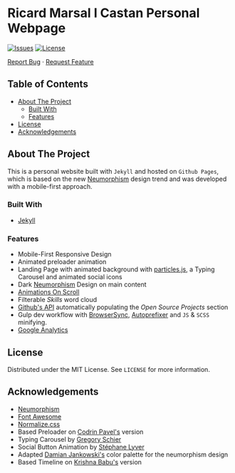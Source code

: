 # Ricard Marsal I Castan Personal Webpage <!-- omit in toc -->

[![Issues](https://img.shields.io/github/issues/ricardmarsalcastan/ricardmarsalcastan.github.io)](ISSUES)
[![License](https://img.shields.io/github/license/ricardmarsalcastan/ricardmarsalcastan.github.io)](LICENSE)


[Report Bug](https://github.com/ricardmarsalcastan/ricardmarsalcastan.github.io/issues) · [Request Feature](https://github.com/ricardmarsalcastan/ricardmarsalcastan.github.io/issues)

<!-- TABLE OF CONTENTS -->
## Table of Contents <!-- omit in toc -->

* [About The Project](#about-the-project)
  * [Built With](#built-with)
  * [Features](#features)
* [License](#license)
* [Acknowledgements](#acknowledgements)

<!-- ABOUT THE PROJECT -->

## About The Project

This is a personal website built with `Jekyll` and hosted on `Github Pages`, which is based on the new [Neumorphism](https://github.com/longpdo/neumorphism) design trend and was developed with a mobile-first approach.

### Built With

* [Jekyll](https://jekyllrb.com/)

### Features

* Mobile-First Responsive Design
* Animated preloader animation
* Landing Page with animated background with [particles.js](https://vincentgarreau.com/particles.js/), a Typing Carousel and animated social icons
* Dark [Neumorphism](https://github.com/longpdo/neumorphism) Design on main content
* [Animations On Scroll](https://michalsnik.github.io/aos/)
* Filterable *Skills* word cloud
* [Github's API](https://developer.github.com/v3/) automatically populating the *Open Source Projects* section
* Gulp dev workflow with [BrowserSync](https://browsersync.io/), [Autoprefixer](https://autoprefixer.github.io/) and `JS` & `SCSS` minifying.
* [Google Analytics](https://analytics.google.com/)

<!-- LICENSE -->

## License

Distributed under the MIT License. See `LICENSE` for more information.

<!-- ACKNOWLEDGEMENTS -->

## Acknowledgements


* [Neumorphism](https://github.com/longpdo/neumorphism)
* [Font Awesome](https://fontawesome.com/)
* [Normalize.css](https://necolas.github.io/normalize.css/)
* Based Preloader on [Codrin Pavel's](https://codepen.io/zerospree/pen/aCjAz) version
* Typing Carousel by [Gregory Schier](https://codepen.io/gschier/pen/jkivt)
* Social Button Animation by [Stéphane Lyver](https://codepen.io/wouwi/pen/Lwrmi)
* Adapted [Damian Jankowski's](https://codepen.io/dolaron/pen/rNadmOE) color palette for the neumorphism design
* Based Timeline on [Krishna Babu's](https://codepen.io/krishnab/pen/OPwqbW) version

